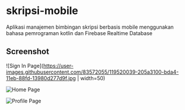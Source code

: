 # skripsi-mobile

Aplikasi manajemen bimbingan skripsi berbasis mobile menggunakan bahasa pemrograman kotlin dan Firebase Realtime Database

## Screenshot

![Sign In Page](https://user-images.githubusercontent.com/83572055/119520039-205a3100-bda4-11eb-88fd-13980d277d9f.jpg | width=50)

![Home Page](https://user-images.githubusercontent.com/83572055/119519590-c35e7b00-bda3-11eb-92c3-4bd5ea8ea0cf.jpg)

![Profile Page](https://user-images.githubusercontent.com/83572055/119520156-3ec02c80-bda4-11eb-9f96-b54ad25716f8.jpg)
